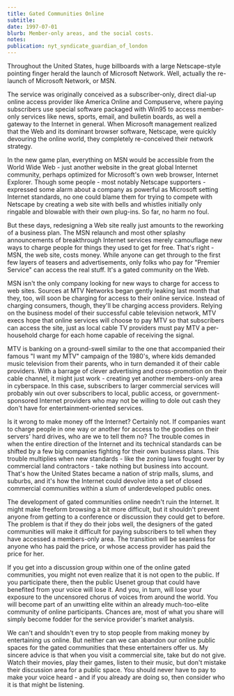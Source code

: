```yaml
---
title: Gated Communities Online
subtitle: 
date: 1997-07-01
blurb: Member-only areas, and the social costs.
notes: 
publication: nyt_syndicate_guardian_of_london
---
```


Throughout the United States, huge billboards with a large Netscape-style pointing finger herald the launch of Microsoft Network. Well, actually the re-launch of Microsoft Network, or MSN.

The service was originally conceived as a subscriber-only, direct dial-up online access provider like America Online and Compuserve, where paying subscribers use special software packaged with Win95 to access member-only services like news, sports, email, and bulletin boards, as well a gateway to the Internet in general. When Microsoft management realized that the Web and its dominant browser software, Netscape, were quickly devouring the online world, they completely re-conceived their network strategy.

In the new game plan, everything on MSN would be accessible from the World Wide Web - just another website in the great global Internet community, perhaps optimized for Microsoft's own web browser, Internet Explorer. Though some people - most notably Netscape supporters - expressed some alarm about a company as powerful as Microsoft setting Internet standards, no one could blame them for trying to compete with Netscape by creating a web site with bells and whistles initially only ringable and blowable with their own plug-ins. So far, no harm no foul.

But these days, redesigning a Web site really just amounts to the reworking of a business plan. The MSN relaunch and most other splashy announcements of breakthrough Internet services merely camouflage new ways to charge people for things they used to get for free. That's right - MSN, the web site, costs money. While anyone can get through to the first few layers of teasers and advertisements, only folks who pay for "Premier Service" can access the real stuff. It's a gated community on the Web.

MSN isn't the only company looking for new ways to charge for access to web sites. Sources at MTV Networks began gently leaking last month that they, too, will soon be charging for access to their online service. Instead of charging consumers, though, they'll be charging access providers. Relying on the business model of their successful cable television network, MTV execs hope that online services will choose to pay MTV so that subscribers can access the site, just as local cable TV providers must pay MTV a per-household charge for each home capable of receiving the signal.

MTV is banking on a ground-swell similar to the one that accompanied their famous "I want my MTV" campaign of the 1980's, where kids demanded music television from their parents, who in turn demanded it of their cable providers. With a barrage of clever advertising and cross-promotion on their cable channel, it might just work - creating yet another members-only area in cyberspace. In this case, subscribers to larger commercial services will probably win out over subscribers to local, public access, or government-sponsored Internet providers who may not be willing to dole out cash they don't have for entertainment-oriented services.

Is it wrong to make money off the Internet? Certainly not. If companies want to charge people in one way or another for access to the goodies on their servers' hard drives, who are we to tell them no? The trouble comes in when the entire direction of the Internet and its technical standards can be shifted by a few big companies fighting for their own business plans. This trouble multiplies when new standards - like the zoning laws fought over by commercial land contractors - take nothing but business into account. That's how the United States became a nation of strip malls, slums, and suburbs, and it's how the Internet could devolve into a set of closed commercial communities within a slum of underdeveloped public ones.

The development of gated communities online needn't ruin the Internet. It might make freeform browsing a bit more difficult, but it shouldn't prevent anyone from getting to a conference or discussion they could get to before. The problem is that if they do their jobs well, the designers of the gated communities will make it difficult for paying subscribers to tell when they have accessed a members-only area. The transition will be seamless for anyone who has paid the price, or whose access provider has paid the price for her.

If you get into a discussion group within one of the online gated communities, you might not even realize that it is not open to the public. If you participate there, then the public Usenet group that could have benefited from your voice will lose it. And you, in turn, will lose your exposure to the uncensored chorus of voices from around the world. You will become part of an unwitting elite within an already much-too-elite community of online participants. Chances are, most of what you share will simply become fodder for the service provider's market analysis.

We can't and shouldn't even try to stop people from making money by entertaining us online. But neither can we can abandon our online public spaces for the gated communities that these entertainers offer us. My sincere advice is that when you visit a commercial site, take but do not give. Watch their movies, play their games, listen to their music, but don't mistake their discussion area for a public space. You should never have to pay to make your voice heard - and if you already are doing so, then consider who it is that might be listening.
